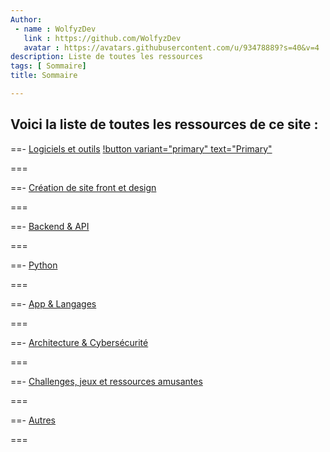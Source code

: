 ```yaml
---
Author: 
 - name : WolfyzDev
   link : https://github.com/WolfyzDev
   avatar : https://avatars.githubusercontent.com/u/93478889?s=40&v=4
description: Liste de toutes les ressources 
tags: [ Sommaire]
title: Sommaire

---
```


## Voici la liste de toutes les ressources de ce site : 

==- [Logiciels et outils](./Logiciels_et_outils/sommaire.md)
[!button variant="primary" text="Primary"](./Logiciels_et_outils/Unlayer.md)

===

==- [Création de site front et design](./Creation_de_site_front_et_design/Creation_de_site_front_et_design.md)

===

==- [Backend & API](./Backend/sommaire.md)

===

==- [Python](./Python/sommaire.md)

===

==- [App & Langages](./App_et_langages/sommaire.md)

===

==- [Architecture & Cybersécurité](./Architecture_et_cybersecurite/Architecture_et_cybersecurite.md)

===


==- [Challenges, jeux et ressources amusantes](./Challenge_et_jeux/Challenge_et_jeux.md)

===

==- [Autres](./Autres/sommaire.md)

===
